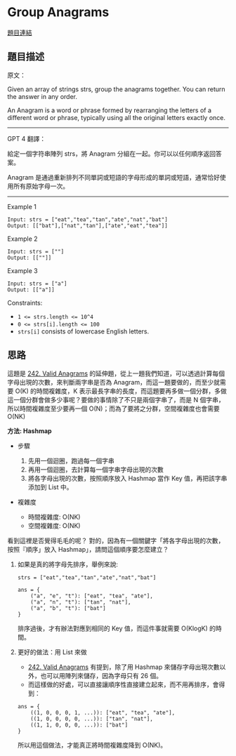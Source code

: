 # Group Anagrams
[題目連結](https://leetcode.com/problems/group-anagrams/)

## 題目描述
原文：

Given an array of strings strs, group the anagrams together. You can return the answer in any order.

An Anagram is a word or phrase formed by rearranging the letters of a different word or phrase, typically using all the original letters exactly once.

----

GPT 4 翻譯：

給定一個字符串陣列 strs，將 Anagram 分組在一起。你可以以任何順序返回答案。

Anagram 是通過重新排列不同單詞或短語的字母形成的單詞或短語，通常恰好使用所有原始字母一次。


----

Example 1
```
Input: strs = ["eat","tea","tan","ate","nat","bat"]
Output: [["bat"],["nat","tan"],["ate","eat","tea"]]
```

Example 2
```
Input: strs = [""]
Output: [[""]]
```
Example 3
```
Input: strs = ["a"]
Output: [["a"]]
```

Constraints:

* `1 <= strs.length <= 10^4`
* `0 <= strs[i].length <= 100`
* `strs[i]` consists of lowercase English letters.

## 思路

這題是 [242. Valid Anagrams](../242.%20Valid%20Anagram/) 的延伸題，從上一題我們知道，可以透過計算每個字母出現的次數，來判斷兩字串是否為 Anagram，而這一題要做的，而至少就需要 O(K) 的時間複雜度，K 表示最長字串的長度，而這題要再多做一個分群，多做這一個分群會做多少事呢？要做的事情除了不只是兩個字串了，而是 N 個字串，所以時間複雜度至少要再一個 O(N)；而為了要將之分群，空間複雜度也會需要 O(NK)

**方法: Hashmap**

* 步驟
    1. 先用一個迴圈，跑過每一個字串
    2. 再用一個迴圈，去計算每一個字串字母出現的次數
    3. 將各字母出現的次數，按照順序放入 Hashmap 當作 Key 值，再把該字串添加到 List 中。

* 複雜度
    * 時間複雜度: O(NK)
    * 空間複雜度: O(NK)


看到這裡是否覺得毛毛的呢？ 對的，因為有一個關鍵字「將各字母出現的次數，按照『順序」放入 Hashmap」，請問這個順序要怎麼建立？

1. 如果是真的將字母先排序，舉例來說:
    ```
    strs = ["eat","tea","tan","ate","nat","bat"]
    
    ans = {
        ("a", "e", "t"): ["eat", "tea", "ate"],
        ("a", "n", "t"): ["tan", "nat"],
        ("a", "b", "t"): ["bat"]
    }
    ```
    排序過後，才有辦法對應到相同的 Key 值，而這件事就需要 O(KlogK) 的時間。

2. 更好的做法：用 List 來做
    * [242. Valid Anagrams](../242.%20Valid%20Anagram/) 有提到，除了用 Hashmap 來儲存字母出現次數以外，也可以用陣列來儲存，因為字母只有 26 個。
    * 而這樣做的好處，可以直接讓順序性直接建立起來，而不用再排序，會得到：
    ```
    ans = {
        ((1, 0, 0, 0, 1, ...)): ["eat", "tea", "ate"],
        ((1, 0, 0, 0, 0, ...)): ["tan", "nat"],
        ((1, 1, 0, 0, 0, ...)): ["bat"]
    }
    ```
    所以用這個做法，才能真正將時間複雜度降到 O(NK)。